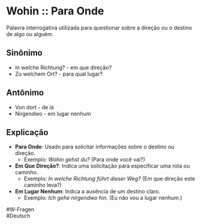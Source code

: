 # Wohin :: Para Onde
<!--SR:!2024-11-05,3,250-->
Palavra interrogativa utilizada para questionar sobre a direção ou o destino de algo ou alguém.

## Sinônimo
- In welche Richtung? - em que direção?  
- Zu welchem Ort? - para qual lugar?  

## Antônimo
- Von dort - de lá  
- Nirgendwo - em lugar nenhum  

## Explicação
- **Para Onde**: Usado para solicitar informações sobre o destino ou direção.
  - Exemplo: *Wohin gehst du?* (Para onde você vai?)
- **Em Que Direção?**: Indica uma solicitação para especificar uma rota ou caminho.
  - Exemplo: *In welche Richtung führt dieser Weg?* (Em que direção este caminho leva?)
- **Em Lugar Nenhum**: Indica a ausência de um destino claro.
  - Exemplo: *Ich gehe nirgendwo hin.* (Eu não vou a lugar nenhum.)

#W-Fragen  
#Deutsch
